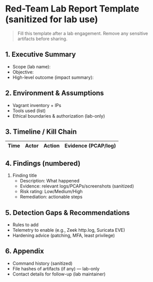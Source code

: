 # Red-Team Lab Report Template (sanitized for lab use)

> Fill this template after a lab engagement. Remove any sensitive artifacts before sharing.

## 1. Executive Summary
- Scope (lab name):
- Objective:
- High-level outcome (impact summary):

## 2. Environment & Assumptions
- Vagrant inventory + IPs
- Tools used (list)
- Ethical boundaries & authorization (lab-only)

## 3. Timeline / Kill Chain
| Time | Actor | Action | Evidence (PCAP/log) |
|------|-------|--------|---------------------|

## 4. Findings (numbered)
1. Finding title
   - Description: What happened
   - Evidence: relevant logs/PCAPs/screenshots (sanitized)
   - Risk rating: Low/Medium/High
   - Remediation: actionable steps

## 5. Detection Gaps & Recommendations
- Rules to add
- Telemetry to enable (e.g., Zeek http.log, Suricata EVE)
- Hardening advice (patching, MFA, least privilege)

## 6. Appendix
- Command history (sanitized)
- File hashes of artifacts (if any) — lab-only
- Contact details for follow-up (lab maintainer)
